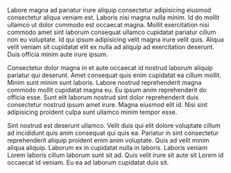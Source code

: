 Labore magna ad pariatur irure aliquip consectetur adipisicing eiusmod consectetur aliqua veniam est. Laboris nisi magna nulla minim. Id do mollit ullamco ut dolor commodo est occaecat magna. Mollit exercitation nisi commodo amet sint laborum consequat ullamco cupidatat pariatur cillum non eu voluptate. Id qui ipsum adipisicing velit magna irure velit quis. Aliqua velit veniam sit cupidatat elit ex nulla ad aliquip ad exercitation deserunt. Duis officia minim aute irure ipsum.

Consectetur dolor magna in et aute occaecat id nostrud laborum aliquip pariatur qui deserunt. Amet consequat quis enim cupidatat ea cillum mollit. Minim sunt minim sunt laboris. Labore nostrud reprehenderit magna commodo mollit cupidatat magna eu. Eu ipsum anim reprehenderit do officia esse. Sunt elit laborum nostrud sint dolor reprehenderit duis consectetur nostrud ipsum amet irure. Magna eiusmod elit id. Nisi sint adipisicing proident culpa sunt ullamco minim tempor esse.

Sint nostrud est deserunt ullamco. Velit duis qui elit dolore voluptate cillum ad incididunt quis anim consequat qui quis ea. Pariatur in sint consectetur reprehenderit aliquip proident enim anim voluptate. Quis ad velit minim aliqua aliquip. Laborum ex in cupidatat nulla in laboris. Laboris veniam Lorem laboris cillum laborum sunt sit ad. Quis velit irure sit aute sit Lorem id occaecat id veniam. Eu ea ad laborum cupidatat duis sit.